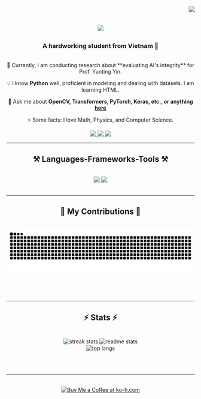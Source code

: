 <img align="right" src="https://visitor-badge.laobi.icu/badge?page_id=2006coder.2006coder" />

<h1 align="center">
  <img src="https://readme-typing-svg.herokuapp.com/?font=Righteous&size=36&center=true&vCenter=true&width=505&height=72&duration=2500&lines=Glad+to+see+you!+👋;+I'm+Bach+Pham!+😎;" /> </h1>

<h3 align="center">A hardworking student from Vietnam 🤩</h3>

<br/>

<div align="center">
  🔑 Currently, I am conducting research about **evaluating AI's integrity** for Prof. Yunting Yin.
  
  💡 I know **Python** well, proficient in modeling and dealing with datasets. I am learning HTML.
  
  💬 Ask me about **OpenCV, Transformers, PyTorch, Keras, etc., or anything [here](https://github.com/2006coder/2006coder/issues)**
  
  ⚡️ Some facts: I love Math, Physics, and Computer Science.
</div>


<div align="center"> 
  <a href="mailto:4gpaiseasy@gmail.com"> 
    <img src="https://img.shields.io/badge/Gmail-333333?style=for-the-badge&logo=gmail&logoColor=red" /> 
  </a>
  <a href="https://www.linkedin.com/in/bach-pham-96214932b/" target="_blank">
    <img src="https://img.shields.io/badge/LinkedIn-0077B5?style=for-the-badge&logo=linkedin&logoColor=white" target="_blank" />
  </a>
  <a href="https://2006coder.github.io" target="_blank">
     <img src="https://img.shields.io/badge/Portfolio-FF5722?style=for-the-badge&logo=todoist&logoColor=white" target="_blank" />
  </a>
</div>

 <hr/>
 
<h2 align="center">⚒️ Languages-Frameworks-Tools ⚒️</h2>
<br/>
<div align="center">
    <img src="https://skillicons.dev/icons?i=python,opencv,pytorch" />
    <img src="https://skillicons.dev/icons?i=html,css,vscode,github,git" /><br>
</div>

<br/>
<hr/>

<div align="center">
  <h2>🐍 My Contributions 🐍</h2>
  <br>
  <img alt="snake eating my contributions" src="https://raw.githubusercontent.com/2006coder/2006coder/output/github-contribution-grid-snake.svg" />
  
  <br/><br/><br/>
</div>

<hr/>

<h2 align="center">⚡ Stats ⚡</h2>
<br>
<div align=center>
  <img width=390 src="https://github-readme-streak-stats-2006coders-projects.vercel.app/?user=2006coder&count_private=true&theme=react&border_radius=10" alt="streak stats"/>
  <img width=390 src="https://github-readme-stats-2006coders-projects.vercel.app/api?username=2006coder&count_private=true&show_icons=true&theme=react&rank_icon=github&border_radius=10" alt="readme stats" />
  <br/>
  <img width=325 align="center" src="https://github-readme-stats-2006coder.vercel.app/api/top-langs/?username=salesp07&hide=HTML&langs_count=8&layout=compact&theme=react&border_radius=10&size_weight=0.5&count_weight=0.5&exclude_repo=github-readme-stats" alt="top langs" />
</div>

<br/><br/>

<hr/>

<br/>

<div align="center">
<a href='https://ko-fi.com/V7V4RAK9C' target='_blank'><img height='64' style='border:0px;height:64px;' src='https://storage.ko-fi.com' border='0' alt='Buy Me a Coffee at ko-fi.com' /></a>
</div>

<br/>


<br/>

<br/>
